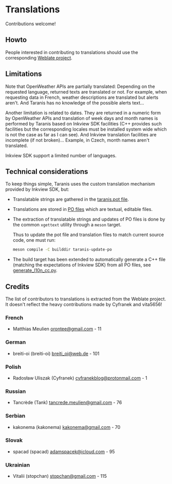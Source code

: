 # Translations

Contributions welcome!

## Howto

People interested in contributing to translations should use the
corresponding [Weblate
project](https://hosted.weblate.org/projects/taranis/taranis/).

## Limitations

Note that OpenWeather APIs are partially translated: Depending on the
requested language, returned texts are translated or not. For example,
when requesting data in French, weather descriptions are translated
but alerts aren't. And Taranis has no knowledge of the possible alerts
text…

Another limitation is related to dates. They are returned in a numeric
form by OpenWeather APIs and translation of week days and month names
is performed by Taranis based on Inkview SDK facilities (C++ provides
such facilities but the corresponding locales must be installed system
wide which is not the case as far as I can see). And Inkview
translation facilities are incomplete (if not broken)... Example, in
Czech, month names aren't translated.

Inkview SDK support a limited number of languages.

## Technical considerations

To keep things simple, Taranis uses the custom translation mechanism
provided by Inkview SDK, but:

* Translatable strings are gathered in the [taranis.pot
  file](./taranis.pot).

* Translations are stored in [PO files](./) which are textual,
  editable files.

* The extraction of translatable strings and updates of PO files is
  done by the common `xgettext` utility through a `meson` target.
  
  Thus to update the pot file and translation files to match current
  source code, one must run:
  
  ```sh
  meson compile -C builddir taranis-update-po
  ```

* The build target has been extended to automatically generate a C++
  file (matching the expectations of Inkview SDK) from all PO files, see
  [generate_l10n_cc.py](../scripts/generate_l10n_cc.py).

## Credits

The list of contributors to translations is extracted from the Weblate
project. It doesn't reflect the heavy contributions made by Cyfranek
and vita5656!

### French

* Matthias Meulien <orontee@gmail.com> - 11


### German

* breiti-oi (breiti-oi) <breiti_oi@web.de> - 101


### Polish

* Radosław Uliszak (Cyfranek) <cyfranekblog@protonmail.com> - 1


### Russian

* Tancrède (Tank) <tancrede.meulien@gmail.com> - 76


### Serbian

* kakonema (kakonema) <kakonema@gmail.com> - 70


### Slovak

* spacad (spacad) <adamspacek@icloud.com> - 95


### Ukrainian

* Vitalii (stopchan) <stopchan@gmail.com> - 115
